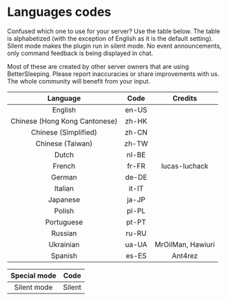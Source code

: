 # Languages codes
Confused which one to use for your server? Use the table below. The table is alphabetized (with the exception of English as it is the default setting).
Silent mode makes the plugin run in silent mode. No event announcements, only command feedback is being displayed in chat.

Most of these are created by other server owners that are using BetterSleeping. Please report inaccuracies or share improvements with us. The whole community will benefit from your input.

| Language  | Code  | Credits |
| :-------: | :---: | :-----: |
| English   | en-US |         |
| Chinese (Hong Kong Cantonese)| zh-HK ||
| Chinese (Simplified)| zh-CN ||
| Chinese (Taiwan)  | zh-TW | |
| Dutch     | nl-BE |         |
| French    | fr-FR | lucas-luchack |
| German    | de-DE |         |
| Italian   | it-IT |         |
| Japanese  | ja-JP |         |
| Polish    | pl-PL |         |
| Portuguese| pt-PT |         |
| Russian   | ru-RU |         |
| Ukrainian | ua-UA | MrOilMan, Hawiuri |
| Spanish   | es-ES | Ant4rez |

| Special mode | Code   |
| :----------: | :----: |
| Silent mode  | Silent |
